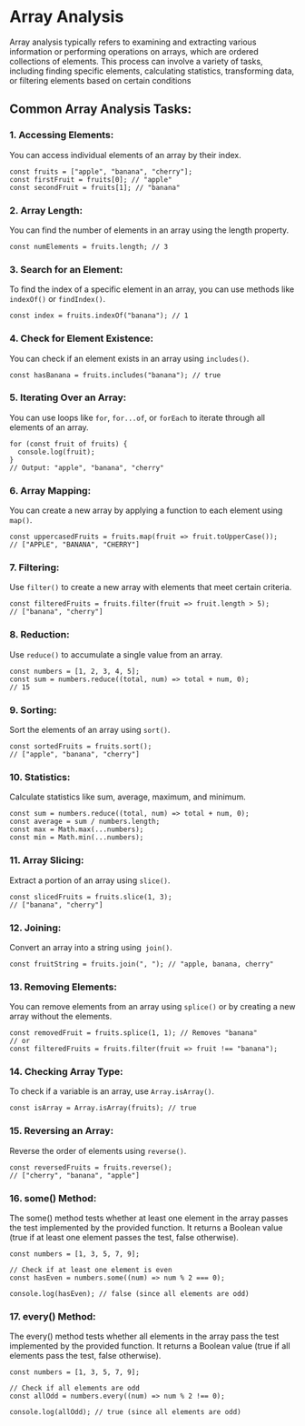# Array Analysis
Array analysis typically refers to examining and extracting various information or performing operations on arrays, which are ordered collections of elements. This process can involve a variety of tasks, including finding specific elements, calculating statistics, transforming data, or filtering elements based on certain conditions

## Common Array Analysis Tasks:
### 1. Accessing Elements:
You can access individual elements of an array by their index.
```
const fruits = ["apple", "banana", "cherry"];
const firstFruit = fruits[0]; // "apple"
const secondFruit = fruits[1]; // "banana"
```
### 2. Array Length: 
You can find the number of elements in an array using the length property.
```
const numElements = fruits.length; // 3
```

### 3. Search for an Element: 
To find the index of a specific element in an array, you can use methods like `indexOf()` or `findIndex()`.
```
const index = fruits.indexOf("banana"); // 1
```
### 4. Check for Element Existence: 
You can check if an element exists in an array using `includes()`.
```
const hasBanana = fruits.includes("banana"); // true
```
### 5. Iterating Over an Array: 
You can use loops like `for`, `for...of`, or `forEach` to iterate through all elements of an array.
```
for (const fruit of fruits) {
  console.log(fruit);
}
// Output: "apple", "banana", "cherry"
```

### 6. Array Mapping: 
You can create a new array by applying a function to each element using `map()`.
```
const uppercasedFruits = fruits.map(fruit => fruit.toUpperCase());
// ["APPLE", "BANANA", "CHERRY"]
```
### 7. Filtering: 
Use `filter()` to create a new array with elements that meet certain criteria.
```
const filteredFruits = fruits.filter(fruit => fruit.length > 5);
// ["banana", "cherry"]
```
### 8. Reduction: 
Use `reduce()` to accumulate a single value from an array.
```
const numbers = [1, 2, 3, 4, 5];
const sum = numbers.reduce((total, num) => total + num, 0);
// 15
```
### 9. Sorting: 
Sort the elements of an array using `sort()`.
```
const sortedFruits = fruits.sort();
// ["apple", "banana", "cherry"]
```
### 10. Statistics: 
Calculate statistics like sum, average, maximum, and minimum.
```
const sum = numbers.reduce((total, num) => total + num, 0);
const average = sum / numbers.length;
const max = Math.max(...numbers);
const min = Math.min(...numbers);
```
### 11. Array Slicing: 
Extract a portion of an array using `slice()`.
```
const slicedFruits = fruits.slice(1, 3);
// ["banana", "cherry"]
```

### 12. Joining: 
Convert an array into a string using` join()`.
```
const fruitString = fruits.join(", "); // "apple, banana, cherry"
```
### 13. Removing Elements: 
You can remove elements from an array using `splice()` or by creating a new array without the elements.
```
const removedFruit = fruits.splice(1, 1); // Removes "banana"
// or
const filteredFruits = fruits.filter(fruit => fruit !== "banana");
```

### 14. Checking Array Type: 
To check if a variable is an array, use `Array.isArray()`.
```
const isArray = Array.isArray(fruits); // true
```

### 15. Reversing an Array: 
Reverse the order of elements using `reverse()`.
```
const reversedFruits = fruits.reverse();
// ["cherry", "banana", "apple"]
```
### 16. some() Method:
The some() method tests whether at least one element in the array passes the test implemented by the provided function. It returns a Boolean value (true if at least one element passes the test, false otherwise).
```
const numbers = [1, 3, 5, 7, 9];

// Check if at least one element is even
const hasEven = numbers.some((num) => num % 2 === 0);

console.log(hasEven); // false (since all elements are odd)
```
### 17. every() Method:
The every() method tests whether all elements in the array pass the test implemented by the provided function. It returns a Boolean value (true if all elements pass the test, false otherwise).
```
const numbers = [1, 3, 5, 7, 9];

// Check if all elements are odd
const allOdd = numbers.every((num) => num % 2 !== 0);

console.log(allOdd); // true (since all elements are odd)
```













